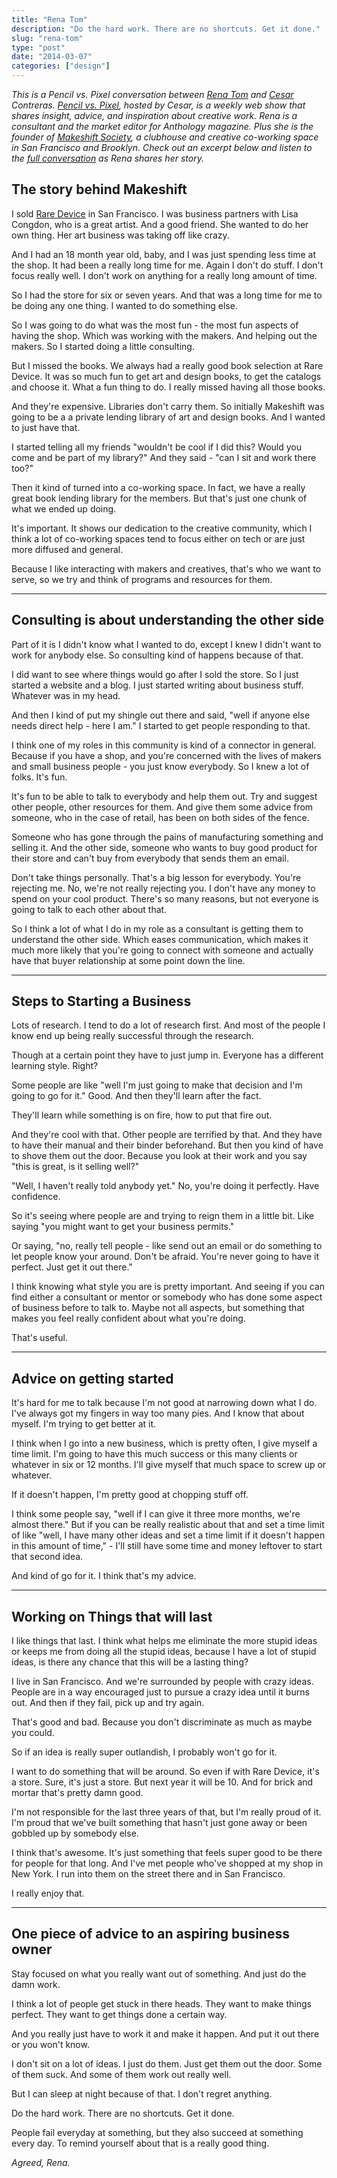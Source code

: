 ```yaml
---
title: "Rena Tom"
description: "Do the hard work. There are no shortcuts. Get it done."
slug: "rena-tom"  
type: "post"
date: "2014-03-07"
categories: ["design"]
---
```


*This is a Pencil vs. Pixel conversation between [Rena Tom](http://renatom.net/) and [Cesar](https://twitter.com/pencilvspixel) Contreras. [Pencil vs. Pixel](http://pencilvspixel.com/about/), hosted by Cesar, is a weekly web show that shares insight, advice, and inspiration about creative work. Rena is a consultant and the market editor for Anthology magazine. Plus she is the founder of [Makeshift Society](http://makeshiftsociety.com/), a clubhouse and creative co-working space in San Francisco and Brooklyn. Check out an excerpt below and listen to the [full conversation](http://pencilvspixel.com/040-rena-tom/) as Rena shares her story.* 


## The story behind Makeshift 

I sold [Rare Device](http://renatom.net/Rare-Device) in San Francisco. I was business partners with Lisa Congdon, who is a great artist. And a good friend. She wanted to do her own thing. Her art business was taking off like crazy. 

And I had an 18 month year old, baby, and I was just spending less time at the shop. It had been a really long time for me. Again I don't do stuff. I don't focus really well. I don't work on anything for a really long amount of time. 

So I had the store for six or seven years. And that was a long time for me to be doing any one thing. I wanted to do something else. 

So I was going to do what was the most fun - the most fun aspects of having the shop. Which was working with the makers. And helping out the makers. So I started doing a little consulting. 

But I missed the books. We always had a really good book selection at Rare Device. It was so much fun to get art and design books, to get the catalogs and choose it. What a fun thing to do. I really missed having all those books. 

And they're expensive. Libraries don't carry them. So initially Makeshift was going to be a a private lending library of art and design books. And I wanted to just have that. 

I started telling all my friends "wouldn't be cool if I did this? Would you come and be part of my library?" And they said - "can I sit and work there too?" 

Then it kind of turned into a co-working space. In fact, we have a really great book lending library for the members. But that's just one chunk of what we ended up doing. 

It's important. It shows our dedication to the creative community, which I think a lot of co-working spaces tend to focus either on tech or are just more diffused and general. 

Because I like interacting with makers and creatives, that's who we want to serve, so we try and think of programs and resources for them. 

* * * 

## Consulting is about understanding the other side 

Part of it is I didn't know what I wanted to do, except I knew I didn't want to work for anybody else. So consulting kind of happens because of that. 

I did want to see where things would go after I sold the store. So I just started a website and a blog. I just started writing about business stuff. Whatever was in my head. 

And then I kind of put my shingle out there and said, "well if anyone else needs direct help - here I am." I started to get people responding to that. 

I think one of my roles in this community is kind of a connector in general. Because if you have a shop, and you're concerned with the lives of makers and small business people -  you just know everybody. So I knew a lot of folks. It's fun. 

It's fun to be able to talk to everybody and help them out. Try and suggest other people, other resources for them. And give them some advice from someone, who in the case of retail, has been on both sides of the fence. 

Someone who has gone through the pains of manufacturing something and selling it. And the other side, someone who wants to buy good product for their store and can't buy from everybody that sends them an email. 

Don't take things personally. That's a big lesson for everybody. You're rejecting me. No, we're not really rejecting you. I don't have any money to spend on your cool product. There's so many reasons, but not everyone is going to talk to each other about that. 

So I think a lot of what I do in my role as a consultant is getting them to understand the other side. Which eases communication, which makes it much more likely that you're going to connect with someone and actually have that buyer relationship at some point down the line.   

* * * 

## Steps to Starting a Business

Lots of research. I tend to do a lot of research first. And most of the people I know end up being really successful through the research. 

Though at a certain point they have to just jump in. Everyone has a different learning style. Right? 

Some people are like "well I'm just going to make that decision and I'm going to go for it." Good. And then they'll learn after the fact. 

They'll learn while something is on fire, how to put that fire out. 

And they're cool with that. Other people are terrified by that. And they have to have their manual and their binder beforehand. But then you kind of have to shove them out the door. Because you look at their work and you say "this is great, is it selling well?" 

"Well, I haven't really told anybody yet." No, you're doing it perfectly. Have confidence. 

So it's seeing where people are and trying to reign them in a little bit. Like saying "you might want to get your business permits." 

Or saying, "no, really tell people - like send out an email or do something to let people know your around. Don't be afraid. You're never going to have it perfect. Just get it out there."

I think knowing what style you are is pretty important. And seeing if you can find either a consultant or mentor or somebody who has done some aspect of business before to talk to. Maybe not all aspects, but something that makes you feel really confident about what you're doing. 

That's useful. 

* * * 

## Advice on getting started 

It's hard for me to talk because I'm not good at narrowing down what I do. I've always got my fingers in way too many pies. And I know that about myself. I'm trying to get better at it. 

I think when I go into a new business, which is pretty often, I give myself a time limit. I'm going to have this much success or this many clients or whatever in six or 12 months. I'll give myself that much space to screw up or whatever. 

If it doesn't happen, I'm pretty good at chopping stuff off. 

I think some people say, "well if I can give it three more months, we're almost there." But if you can be really realistic about that and set a time limit of like "well, I have many other ideas and set a time limit if it doesn't happen in this amount of time," - I'll still have some time and money leftover to start that second idea. 

And kind of go for it. I think that's my advice. 

* * * 

## Working on Things that will last

I like things that last. I think what helps me eliminate the more stupid ideas or keeps me from doing all the stupid ideas, because I have a lot of stupid ideas, is there any chance that this will be a lasting thing? 

I live in San Francisco. And we're surrounded by people with crazy ideas. People are in a way encouraged just to pursue a crazy idea until it burns out. And then if they fail, pick up and try again. 

That's good and bad. Because you don't discriminate as much as maybe you could. 

So if an idea is really super outlandish, I probably won't go for it. 

I want to do something that will be around. So even if with Rare Device, it's a store. Sure, it's just a store. But next year it will be 10. And for brick and mortar that's pretty damn good. 

I'm not responsible for the last three years of that, but I'm really proud of it. I'm proud that we've built something that hasn't just gone away or been gobbled up by somebody else. 

I think that's awesome. It's just something that feels super good to be there for people for that long. And I've met people who've shopped at my shop in New York. I run into them on the street there and in San Francisco. 

I really enjoy that. 

* * * 

## One piece of advice to an aspiring business owner 

Stay focused on what you really want out of something. And just do the damn work. 

I think a lot of people get stuck in there heads. They want to make things perfect. They want to get things done a certain way. 

And you really just have to work it and make it happen. And put it out there or you won't know.  

I don't sit on a lot of ideas. I just do them. Just get them out the door. Some of them suck. And some of them work out really well.

But I can sleep at night because of that. I don't regret anything. 

Do the hard work. There are no shortcuts. Get it done.

People fail everyday at something, but they also succeed at something every day. To remind yourself about that is a really good thing.

*Agreed, Rena.* 







 







